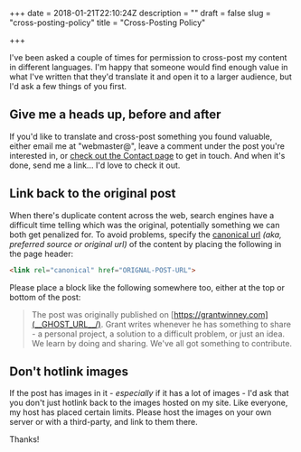 +++
date = 2018-01-21T22:10:24Z
description = ""
draft = false
slug = "cross-posting-policy"
title = "Cross-Posting Policy"

+++


I've been asked a couple of times for permission to cross-post my content in different languages. I'm happy that someone would find enough value in what I've written that they'd translate it and open it to a larger audience, but I'd ask a few things of you first.

## Give me a heads up, before and after

If you'd like to translate and cross-post something you found valuable, either email me at "webmaster@<this site>", leave a comment under the post you're interested in, or [check out the Contact page](__GHOST_URL__/contact/) to get in touch. And when it's done, send me a link... I'd love to check it out.

## Link back to the original post

When there's duplicate content across the web, search engines have a difficult time telling which was the original, potentially something we can both get penalized for. To avoid problems, specify the [canonical url](https://www.reliablesoft.net/what-is-a-canonical-url/)  _(aka, preferred source or original url)_ of the content by placing the following in the page header:

```html
<link rel="canonical" href="ORIGNAL-POST-URL">
```

Please place a block like the following somewhere too, either at the top or bottom of the post:

> The post <insert post title> was originally published on [https://grantwinney.com](__GHOST_URL__/). Grant writes whenever he has something to share - a personal project, a solution to a difficult problem, or just an idea. We learn by doing and sharing. We've all got something to contribute.

## Don't hotlink images

If the post has images in it - _especially_ if it has a lot of images - I'd ask that you don't just hotlink back to the images hosted on my site. Like everyone, my host has placed certain limits. Please host the images on your own server or with a third-party, and link to them there.

Thanks!

